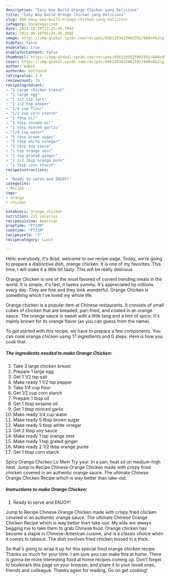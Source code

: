```yaml
---
description: "Easy Way Build Orange Chicken yang Delicious"
title: "Easy Way Build Orange Chicken yang Delicious"
slug: 806-easy-way-build-orange-chicken-yang-delicious
category: Uncategorized
date: 2022-10-30T23:25:45.794Z
date: 2023-05-18T05:41:45.358Z
image: https://img-global.cpcdn.com/recipes/6561203425902592/680x482cq70/orange-chicken-recipe-main-photo.jpg
hideToc: false
enableToc: true
enableTocContent: false
thumbnail: https://img-global.cpcdn.com/recipes/6561203425902592/680x482cq70/orange-chicken-recipe-main-photo.jpg
cover: https://img-global.cpcdn.com/recipes/6561203425902592/680x482cq70/orange-chicken-recipe-main-photo.jpg
author: Admin
authorAv: notfound
ratingvalue: 3.5
reviewcount: 19
recipeingredient:
- "2 large chicken breast"
- "1 large egg"
- "1 1/2 tsp salt"
- "1 1/2 tsp pepper"
- "1/4 cup flour"
- "1/2 cup corn starch"
- "1 tbsp oil"
- "1 tbsp sesame oil"
- "1 tbsp minced garlic"
- "1/4 cup water"
- "5 tbsp brown sugar"
- "5 tbsp white vinegar"
- "2 tbsp soy sauce"
- "1 tsp orange zest"
- "1 tsp grated ginger"
- "2 1/2 tbsp orange pure"
- "1 tbsp corn starch"
recipeinstructions:

- "Ready to serve and ENJOY!"
categories:
- Recipe
tags:
- orange
- chicken

katakunci: orange chicken 
nutrition: 221 calories
recipecuisine: American
preptime: "PT33M"
cooktime: "PT31M"
recipeyield: "2"
recipecategory: Lunch

---
```



Hello everybody, it's Brad, welcome to our recipe page. Today, we're going to prepare a distinctive dish, orange chicken. It is one of my favorites. This time, I will make it a little bit tasty. This will be really delicious.

Orange Chicken is one of the most favored of current trending meals in the world. It is simple, it's fast, it tastes yummy. It's appreciated by millions every day. They are fine and they look wonderful. Orange Chicken is something which I've loved my whole life.

Orange chicken is a popular item at Chinese restaurants. It consists of small cubes of chicken that are breaded, pan-fried, and coated in an orange sauce. The orange sauce is sweet with a little tang and a hint of spice. It&#39;s mainly known for its orange flavor (as you can guess from the name).


To get started with this recipe, we have to prepare a few components. You can cook orange chicken using 17 ingredients and 0 steps. Here is how you cook that.

<!--inarticleads1-->

##### The ingredients needed to make Orange Chicken:

1. Take 2 large chicken breast
1. Prepare 1 large egg
1. Get 1 1/2 tsp salt
1. Make ready 1 1/2 tsp pepper
1. Take 1/4 cup flour
1. Get 1/2 cup corn starch
1. Prepare 1 tbsp oil
1. Get 1 tbsp sesame oil
1. Get 1 tbsp minced garlic
1. Make ready 1/4 cup water
1. Make ready 5 tbsp brown sugar
1. Make ready 5 tbsp white vinegar
1. Get 2 tbsp soy sauce
1. Make ready 1 tsp orange zest
1. Make ready 1 tsp grated ginger
1. Make ready 2 1/2 tbsp orange purée
1. Get 1 tbsp corn starch


Spicy Orange Chicken Lo Mein Try your. In a pan, heat oil on medium-high heat. Jump to Recipe Chinese Orange Chicken made with crispy fried chicken covered in an authentic orange sauce. The ultimate Chinese Orange Chicken Recipe which is way better than take-out. 

<!--inarticleads2-->

##### Instructions to make Orange Chicken:


1. Ready to serve and ENJOY!

Jump to Recipe Chinese Orange Chicken made with crispy fried chicken covered in an authentic orange sauce. The ultimate Chinese Orange Chicken Recipe which is way better than take-out. My kids are always begging me to take them to grab Chinese food. Orange chicken has become a staple in Chinese-American cuisine, and is a classic choice when it comes to takeout. The dish involves fried chicken tossed in a thick. 

So that's going to wrap it up for this special food orange chicken recipe. Thanks so much for your time. I am sure you can make this at home. There is gonna be more interesting food at home recipes coming up. Don't forget to bookmark this page on your browser, and share it to your loved ones, friends and colleague. Thanks again for reading. Go on get cooking!
